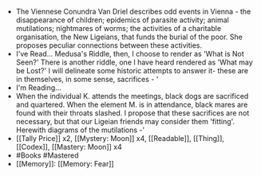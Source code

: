- The Viennese Conundra
  Van Driel describes odd events in Vienna - the disappearance of children; epidemics of parasite activity; animal mutilations; nightmares of worms; the activities of a charitable organisation, the New Ligeians, that funds the burial of the poor. She proposes peculiar connections between these activities.
- I've Read...
  Medusa's Riddle, then, I choose to render as 'What is Not Seen?' There is another riddle, one I have heard rendered as 'What may be Lost?' I will delineate some historic attempts to answer it- these are in themselves, in some sense, sacrifices - '
- I'm Reading...
- When the individual K. attends the meetings, black dogs are sacrificed and quartered. When the element M. is in attendance, black mares are found with their throats slashed. I propose that these sacrifices are not necessary, but that our Ligeian friends may consider them 'fitting'. Herewith diagrams of the mutilations -'
- [[Tally Price]] x2, [[Mystery: Moon]] x4, [[Readable]], [[Thing]], [[Codex]], [[Mastery: Moon]] x4
- #Books #Mastered
- [[Memory]]: [[Memory: Fear]]